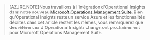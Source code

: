 > [AZURE.NOTE]Nous travaillons à l'intégration d'Operational Insights dans notre nouveau [Microsoft Operations Management Suite](http://microsoft.com/oms). Bien qu'Operational Insights reste un service Azure et les fonctionnalités décrites dans cet article restent les mêmes, vous remarquerez que des références d'Operational Insights changeront prochainement pour Microsoft Operations Management Suite.

<!---HONumber=July15_HO1-->